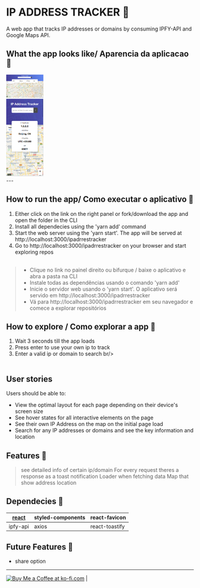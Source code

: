 # IP ADDRESS TRACKER 🧭
A web app that tracks IP addresses or domains by consuming IPFY-API and Google Maps API.

## What the app looks like/ Aparencia da aplicacao 🙈
 
<div >
  <img src="https://github.com/paichato/ipadrrestracker/blob/main/screenshots/preview1.PNG" width="100" /></br>
  <img src="https://github.com/paichato/ipadrrestracker/blob/main/screenshots/preview2.PNG" width="100" /> 
  
</div>
--- 


## How to run the app/ Como executar o aplicativo 🚀
1. Either click on the link on the right panel or fork/download the app and open the folder in the CLI
2. Install all dependecies using the 'yarn add' command
3. Start the web server using the 'yarn start'. The app will be served at http://localhost:3000/ipadrrestracker
4. Go to http://localhost:3000/ipadrrestracker on your browser and start exploring repos<br/></br>

  > - Clique no link no painel direito ou bifurque / baixe o aplicativo e abra a pasta na CLI
  > - Instale todas as dependências usando o comando 'yarn add'
  > - Inicie o servidor web usando o 'yarn start'. O aplicativo será servido em http://localhost:3000/ipadrrestracker
  > - Vá para http://localhost:3000/ipadrrestracker em seu navegador e comece a explorar repositórios

## How to explore / Como explorar a app 🔀
1. Wait 3 seconds till the app loads
2. Press enter to use your own ip to track
3. Enter a valid ip or domain to search
br/><br/><br/>


## User stories
Users should be able to:

- View the optimal layout for each page depending on their device's screen size
- See hover states for all interactive elements on the page
- See their own IP Address on the map on the initial page load
- Search for any IP addresses or domains and see the key information and location

## Features 💎
> see detailed info of  certain ip/domain
> For every request theres a response as a toast notification 
> Loader when fetching data
> Map that show address location


    
## Dependecies 💾
[react](https://github.com/facebook/react)|styled-components|react-favicon
---|---|---
ipfy-api|axios|react-toastify




## Future Features 🎲
- share option 

---

<a href='https://ko-fi.com/D1D63F21Y' target='_blank'><img height='36' style='border:0px;height:36px;' src='https://cdn.ko-fi.com/cdn/kofi2.png?v=2' border='0' alt='Buy Me a Coffee at ko-fi.com' /></a> | 
